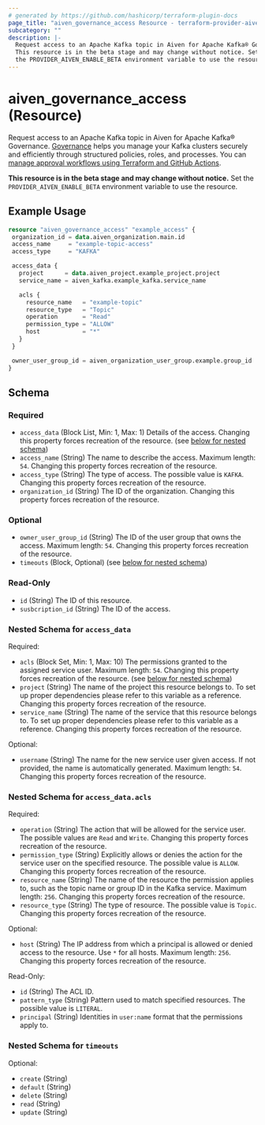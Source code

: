 ```yaml
---
# generated by https://github.com/hashicorp/terraform-plugin-docs
page_title: "aiven_governance_access Resource - terraform-provider-aiven"
subcategory: ""
description: |-
  Request access to an Apache Kafka topic in Aiven for Apache Kafka® Governance. Governance https://aiven.io/docs/products/kafka/howto/governance helps you manage your Kafka clusters securely and efficiently through structured policies, roles, and processes. You can manage approval workflows using Terraform and GitHub Actions https://aiven.io/docs/products/kafka/howto/terraform-governance-approvals.
  This resource is in the beta stage and may change without notice. Set
  the PROVIDER_AIVEN_ENABLE_BETA environment variable to use the resource.
---
```


# aiven_governance_access (Resource)

Request access to an Apache Kafka topic in Aiven for Apache Kafka® Governance. [Governance](https://aiven.io/docs/products/kafka/howto/governance) helps you manage your Kafka clusters securely and efficiently through structured policies, roles, and processes. You can [manage approval workflows using Terraform and GitHub Actions](https://aiven.io/docs/products/kafka/howto/terraform-governance-approvals). 

**This resource is in the beta stage and may change without notice.** Set
the `PROVIDER_AIVEN_ENABLE_BETA` environment variable to use the resource.

## Example Usage

```terraform
resource "aiven_governance_access" "example_access" {
 organization_id = data.aiven_organization.main.id
 access_name     = "example-topic-access"
 access_type     = "KAFKA"

 access_data {
   project      = data.aiven_project.example_project.project
   service_name = aiven_kafka.example_kafka.service_name

   acls {
     resource_name   = "example-topic"
     resource_type   = "Topic"
     operation       = "Read"
     permission_type = "ALLOW"
     host            = "*"
   }
 }

 owner_user_group_id = aiven_organization_user_group.example.group_id
}
```

<!-- schema generated by tfplugindocs -->
## Schema

### Required

- `access_data` (Block List, Min: 1, Max: 1) Details of the access. Changing this property forces recreation of the resource. (see [below for nested schema](#nestedblock--access_data))
- `access_name` (String) The name to describe the access. Maximum length: `54`. Changing this property forces recreation of the resource.
- `access_type` (String) The type of access. The possible value is `KAFKA`. Changing this property forces recreation of the resource.
- `organization_id` (String) The ID of the organization. Changing this property forces recreation of the resource.

### Optional

- `owner_user_group_id` (String) The ID of the user group that owns the access. Maximum length: `54`. Changing this property forces recreation of the resource.
- `timeouts` (Block, Optional) (see [below for nested schema](#nestedblock--timeouts))

### Read-Only

- `id` (String) The ID of this resource.
- `susbcription_id` (String) The ID of the access.

<a id="nestedblock--access_data"></a>
### Nested Schema for `access_data`

Required:

- `acls` (Block Set, Min: 1, Max: 10) The permissions granted to the assigned service user. Maximum length: `54`. Changing this property forces recreation of the resource. (see [below for nested schema](#nestedblock--access_data--acls))
- `project` (String) The name of the project this resource belongs to. To set up proper dependencies please refer to this variable as a reference. Changing this property forces recreation of the resource.
- `service_name` (String) The name of the service that this resource belongs to. To set up proper dependencies please refer to this variable as a reference. Changing this property forces recreation of the resource.

Optional:

- `username` (String) The name for the new service user given access. If not provided, the name is automatically generated. Maximum length: `54`. Changing this property forces recreation of the resource.

<a id="nestedblock--access_data--acls"></a>
### Nested Schema for `access_data.acls`

Required:

- `operation` (String) The action that will be allowed for the service user. The possible values are `Read` and `Write`. Changing this property forces recreation of the resource.
- `permission_type` (String) Explicitly allows or denies the action for the service user on the specified resource. The possible value is `ALLOW`. Changing this property forces recreation of the resource.
- `resource_name` (String) The name of the resource the permission applies to, such as the topic name or group ID in the Kafka service. Maximum length: `256`. Changing this property forces recreation of the resource.
- `resource_type` (String) The type of resource. The possible value is `Topic`. Changing this property forces recreation of the resource.

Optional:

- `host` (String) The IP address from which a principal is allowed or denied access to the resource. Use `*` for all hosts. Maximum length: `256`. Changing this property forces recreation of the resource.

Read-Only:

- `id` (String) The ACL ID.
- `pattern_type` (String) Pattern used to match specified resources. The possible value is `LITERAL`.
- `principal` (String) Identities in `user:name` format that the permissions apply to.



<a id="nestedblock--timeouts"></a>
### Nested Schema for `timeouts`

Optional:

- `create` (String)
- `default` (String)
- `delete` (String)
- `read` (String)
- `update` (String)
